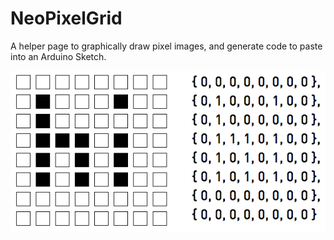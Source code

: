 # NeoPixelGrid
A helper page to graphically draw pixel images, and generate code to paste into an Arduino Sketch.

![alt tag](https://github.com/jonalling/NeoPixelGrid/blob/master/Screen%20Shot%202016-01-18%20at%203.21.03%20PM.png)



